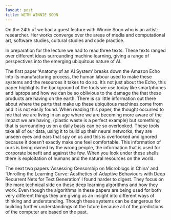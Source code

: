```yaml
---
layout: post
title: WITH WINNIE SOON
---
```


On the 24th of we had a guest lecture with Winnie Soon who is an artist-researcher. Her works converge over the areas of media 
and computational art, software studies, cultural studies and code practice. 

In preparation for the lecture we had to read three texts. These texts ranged over different ideas surrounding machine 
learning, giving a range of perspectives into the emerging ubiquitous nature of AI. 

The first paper ‘Anatomy of an AI System’ breaks down the Amazon Echo into its manufacturing process, the human labour used to 
make these systems and the resources it takes to do so. It’s not just about the Echo, this paper highlights the background of 
the tools we use today like smartphones and laptops and how we can be so oblivious to the damage the that these products are 
having on the earth. There is so little information out there about where the parts that make up these ubiquitous machines 
come from and it is not easily found. When reading this paper, the thought occurred to me that we are living in an age where 
we are becoming more aware of the impact we are having, (plastic waste is a perfect example) but something that is surrounding
us on a daily basis can be so overlooked. These tools take all of our data, using it to build up their neural networks, they 
are unseen eyes and ears that spy on us and this is overlooked and ignored because it doesn’t exactly make one feel 
comfortable.  This information of ours is being owned by the wrong people, the information that is used for corporate benefit 
and against the few. When you look under these shells there is exploitation of humans and the natural resources on the world. 

The next two papers ‘Assessing Censorship on Microblogs in China’ and ‘Unrolling the Learning Curve: Aesthetics of Adaptive 
Behaviours with Deep Recurrent Nets for Text Generation’ I found harder to digest. They focus on the more technical side on 
these deep learning algorithms and how they work. Even though the algorithms in these papers are being used for both very 
different things they are giving us an insight into different ways of thinking and understanding. Though these systems can be 
dangerous for building further understandings of the future because all of the predictions of the computer are based on the 
past.
